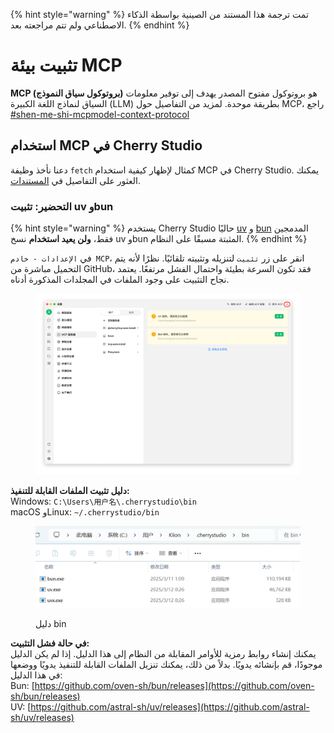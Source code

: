 
{% hint style="warning" %}
تمت ترجمة هذا المستند من الصينية بواسطة الذكاء الاصطناعي ولم تتم مراجعته بعد.
{% endhint %}

# تثبيت بيئة MCP

**MCP (بروتوكول سياق النموذج)** هو بروتوكول مفتوح المصدر يهدف إلى توفير معلومات السياق لنماذج اللغة الكبيرة (LLM) بطريقة موحدة. لمزيد من التفاصيل حول MCP، راجع [#shen-me-shi-mcpmodel-context-protocol](../../question-contact/knowledge.md#shen-me-shi-mcpmodel-context-protocol "mention")

## استخدام MCP في Cherry Studio

دعنا نأخذ وظيفة `fetch` كمثال لإظهار كيفية استخدام MCP في Cherry Studio. يمكنك العثور على التفاصيل في [المستندات](https://github.com/modelcontextprotocol/servers/tree/main/src/fetch).

### **التحضير: تثبيت uv وbun**

{% hint style="warning" %}
يستخدم Cherry Studio حاليًا [uv](https://github.com/astral-sh/uv) و [bun](https://github.com/oven-sh/bun) المدمجين فقط، **ولن يعيد استخدام** نسخ uv وbun المثبتة مسبقًا على النظام.
{% endhint %}

في `الإعدادات - خادم MCP`، انقر على زر `تثبيت` لتنزيله وتثبيته تلقائيًا. نظرًا لأنه يتم التحميل مباشرة من GitHub، فقد تكون السرعة بطيئة واحتمال الفشل مرتفعًا. يعتمد نجاح التثبيت على وجود الملفات في المجلدات المذكورة أدناه.

<figure><img src="../../.gitbook/assets/image (2) (1).png" alt=""><figcaption></figcaption></figure>

**دليل تثبيت الملفات القابلة للتنفيذ:**  
Windows: `C:\Users\用户名\.cherrystudio\bin`  
macOS وLinux: `~/.cherrystudio/bin`

<figure><img src="../../.gitbook/assets/MCP-cherrystudio_bin_文件夹.png" alt=""><figcaption><p>دليل bin</p></figcaption></figure>

**في حالة فشل التثبيت:**  
يمكنك إنشاء روابط رمزية للأوامر المقابلة من النظام إلى هذا الدليل. إذا لم يكن الدليل موجودًا، قم بإنشائه يدويًا. بدلاً من ذلك، يمكنك تنزيل الملفات القابلة للتنفيذ يدويًا ووضعها في هذا الدليل:  
Bun: [https://github.com/oven-sh/bun/releases](https://github.com/oven-sh/bun/releases)  
UV: [https://github.com/astral-sh/uv/releases](https://github.com/astral-sh/uv/releases)